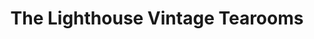 ---
title: "The Lighthouse Vintage Tearooms"
url: /felixstowe/the-lighthouse-vintage-tearooms/
shop: houseware
---